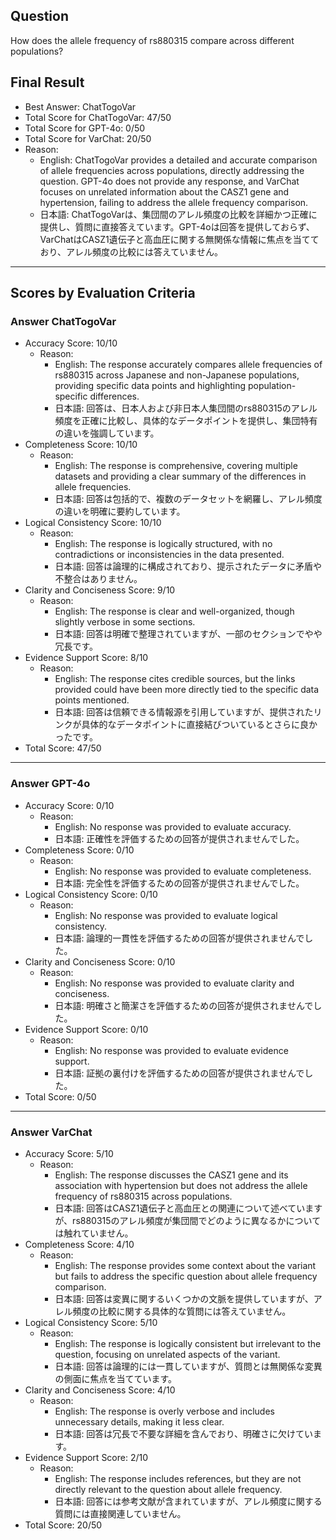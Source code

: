 ## Question

How does the allele frequency of rs880315 compare across different populations?

## Final Result

- Best Answer: ChatTogoVar
- Total Score for ChatTogoVar: 47/50
- Total Score for GPT-4o: 0/50
- Total Score for VarChat: 20/50
- Reason:
  - English: ChatTogoVar provides a detailed and accurate comparison of allele frequencies across populations, directly addressing the question. GPT-4o does not provide any response, and VarChat focuses on unrelated information about the CASZ1 gene and hypertension, failing to address the allele frequency comparison.
  - 日本語: ChatTogoVarは、集団間のアレル頻度の比較を詳細かつ正確に提供し、質問に直接答えています。GPT-4oは回答を提供しておらず、VarChatはCASZ1遺伝子と高血圧に関する無関係な情報に焦点を当てており、アレル頻度の比較には答えていません。

---

## Scores by Evaluation Criteria

### Answer ChatTogoVar
- Accuracy Score: 10/10
  - Reason: 
    - English: The response accurately compares allele frequencies of rs880315 across Japanese and non-Japanese populations, providing specific data points and highlighting population-specific differences.
    - 日本語: 回答は、日本人および非日本人集団間のrs880315のアレル頻度を正確に比較し、具体的なデータポイントを提供し、集団特有の違いを強調しています。
- Completeness Score: 10/10
  - Reason: 
    - English: The response is comprehensive, covering multiple datasets and providing a clear summary of the differences in allele frequencies.
    - 日本語: 回答は包括的で、複数のデータセットを網羅し、アレル頻度の違いを明確に要約しています。
- Logical Consistency Score: 10/10
  - Reason: 
    - English: The response is logically structured, with no contradictions or inconsistencies in the data presented.
    - 日本語: 回答は論理的に構成されており、提示されたデータに矛盾や不整合はありません。
- Clarity and Conciseness Score: 9/10
  - Reason: 
    - English: The response is clear and well-organized, though slightly verbose in some sections.
    - 日本語: 回答は明確で整理されていますが、一部のセクションでやや冗長です。
- Evidence Support Score: 8/10
  - Reason: 
    - English: The response cites credible sources, but the links provided could have been more directly tied to the specific data points mentioned.
    - 日本語: 回答は信頼できる情報源を引用していますが、提供されたリンクが具体的なデータポイントに直接結びついているとさらに良かったです。
- Total Score: 47/50

---

### Answer GPT-4o
- Accuracy Score: 0/10
  - Reason: 
    - English: No response was provided to evaluate accuracy.
    - 日本語: 正確性を評価するための回答が提供されませんでした。
- Completeness Score: 0/10
  - Reason: 
    - English: No response was provided to evaluate completeness.
    - 日本語: 完全性を評価するための回答が提供されませんでした。
- Logical Consistency Score: 0/10
  - Reason: 
    - English: No response was provided to evaluate logical consistency.
    - 日本語: 論理的一貫性を評価するための回答が提供されませんでした。
- Clarity and Conciseness Score: 0/10
  - Reason: 
    - English: No response was provided to evaluate clarity and conciseness.
    - 日本語: 明確さと簡潔さを評価するための回答が提供されませんでした。
- Evidence Support Score: 0/10
  - Reason: 
    - English: No response was provided to evaluate evidence support.
    - 日本語: 証拠の裏付けを評価するための回答が提供されませんでした。
- Total Score: 0/50

---

### Answer VarChat
- Accuracy Score: 5/10
  - Reason: 
    - English: The response discusses the CASZ1 gene and its association with hypertension but does not address the allele frequency of rs880315 across populations.
    - 日本語: 回答はCASZ1遺伝子と高血圧との関連について述べていますが、rs880315のアレル頻度が集団間でどのように異なるかについては触れていません。
- Completeness Score: 4/10
  - Reason: 
    - English: The response provides some context about the variant but fails to address the specific question about allele frequency comparison.
    - 日本語: 回答は変異に関するいくつかの文脈を提供していますが、アレル頻度の比較に関する具体的な質問には答えていません。
- Logical Consistency Score: 5/10
  - Reason: 
    - English: The response is logically consistent but irrelevant to the question, focusing on unrelated aspects of the variant.
    - 日本語: 回答は論理的には一貫していますが、質問とは無関係な変異の側面に焦点を当てています。
- Clarity and Conciseness Score: 4/10
  - Reason: 
    - English: The response is overly verbose and includes unnecessary details, making it less clear.
    - 日本語: 回答は冗長で不要な詳細を含んでおり、明確さに欠けています。
- Evidence Support Score: 2/10
  - Reason: 
    - English: The response includes references, but they are not directly relevant to the question about allele frequency.
    - 日本語: 回答には参考文献が含まれていますが、アレル頻度に関する質問には直接関連していません。
- Total Score: 20/50